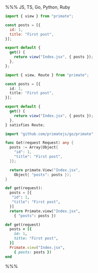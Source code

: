 %%% JS, TS, Go, Python, Ruby

```js caption=routes/index.js
import { view } from "primate";

const posts = [{
  id: 1,
  title: "First post",
}];

export default {
  get() {
    return view("Index.jsx", { posts });
  },
};
```

```ts caption=routes/index.ts
import { view, Route } from "primate";

const posts = [{
  id: 1,
  title: "First post",
}];

export default {
  get() {
    return view("Index.jsx", { posts });
  },
} satisfies Route;
```

```go caption=routes/index.go
import "github.com/primatejs/go/primate"

func Get(request Request) any {
  posts := Array{Object{
    "id": 1,
    "title": "First post",
  }};

  return primate.View("Index.jsx", 
    Object{ "posts": posts });
}
```

```py caption=routes/index.python
def get(request):
  posts = [{
   "id": 1,
   "title": "First post",
  }]
  return Primate.view("Index.jsx", 
    { "posts": posts })
```

```rb caption=routes/index.rb
def get(request)
  posts = [{
    id: 1,
    title: "First post",
  }]
  Primate.view("Index.jsx", 
    { posts: posts })
end
```

%%%
